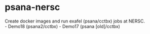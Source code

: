 # psana-nersc
Create docker images and run exafel (psana/cctbx) jobs at NERSC.  
    - Demo18 (psana2/cctbx)
    - Demo17 (psana [old]/cctbx)
